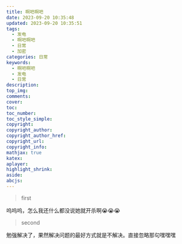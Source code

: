 ```yaml
---
title: 啊吧啊吧
date: 2023-09-20 10:35:48
updated: 2023-09-20 10:35:51
tags:
  - 发电
  - 啊吧啊吧
  - 日常
  - 加密
categories: 日常
keywords:
  - 啊吧啊吧
  - 发电
  - 日常
description: 
top_img:
comments:
cover:
toc:
toc_number:
toc_style_simple:
copyright:
copyright_author:
copyright_author_href:
copyright_url:
copyright_info:
mathjax: true
katex:
aplayer:
highlight_shrink:
aside:
abcjs:
---
```


> first
>

呜呜呜，怎么我还什么都没说她就开杀啊😭😭😭

> second

勉强解决了，果然解决问题的最好方式就是不解决。直接忽略那句嘿嘿嘿
